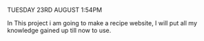 TUESDAY 23RD AUGUST 1:54PM

In This project i am going to make a recipe website, I will put all my knowledge gained up till now to use.